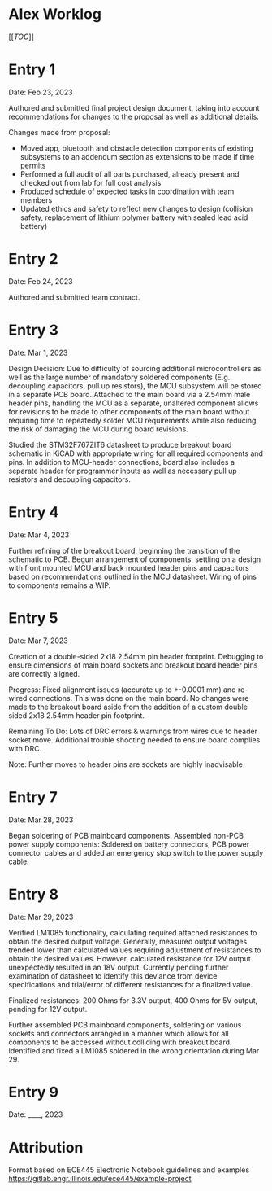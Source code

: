 # Alex Worklog

[[_TOC_]]

# Entry 1
Date: Feb 23, 2023

Authored and submitted final project design document, taking into account recommendations for changes to the proposal as well as additional details.

Changes made from proposal:
+ Moved app, bluetooth and obstacle detection components of existing subsystems to an addendum section as extensions to be made if time permits
+ Performed a full audit of all parts purchased, already present and checked out from lab for full cost analysis
+ Produced schedule of expected tasks in coordination with team members
+ Updated ethics and safety to reflect new changes to design (collision safety, replacement of lithium polymer battery with sealed lead acid battery)  

# Entry 2
Date: Feb 24, 2023 

Authored and submitted team contract.

# Entry 3
Date: Mar 1, 2023 

Design Decision: Due to difficulty of sourcing additional microcontrollers as well as the large number of mandatory soldered components (E.g. decoupling capacitors, pull up resistors), the MCU subsystem will be stored in a separate PCB board. Attached to the main board via a 2.54mm male header pins, handling the MCU as a separate, unaltered component allows for revisions to be made to other components of the main board without requiring time to repeatedly solder MCU requirements while also reducing the risk of damaging the MCU during board revisions.


Studied the STM32F767ZIT6 datasheet to produce breakout board schematic in KiCAD with appropriate wiring for all required components and pins. In addition to MCU-header connections, board also includes a separate header for programmer inputs as well as necessary pull up resistors and decoupling capacitors.

# Entry 4
Date: Mar 4, 2023 

Further refining of the breakout board, beginning the transition of the schematic to PCB. Begun arrangement of components, settling on a design with front mounted MCU and back mounted header pins and capacitors based on recommendations outlined in the MCU datasheet. Wiring of pins to components remains a WIP.

# Entry 5
Date: Mar 7, 2023 

Creation of a double-sided 2x18 2.54mm pin header footprint. Debugging to ensure dimensions of main board sockets and breakout board header pins are correctly aligned.

Progress: Fixed alignment issues (accurate up to +-0.0001 mm) and re-wired connections. This was done on the main board. No changes were made to the breakout board aside from the addition of a custom double sided 2x18 2.54mm header pin footprint. 

Remaining To Do: Lots of DRC errors & warnings from wires due to header socket move. Additional trouble shooting needed to ensure board complies with DRC. 

Note: Further moves to header pins are sockets are highly inadvisable 

# Entry 7
Date: Mar 28, 2023

Began soldering of PCB mainboard components. Assembled non-PCB power supply components: Soldered on battery connectors, PCB power connector cables and added an emergency stop switch to the power supply cable.

# Entry 8
Date: Mar 29, 2023

Verified LM1085 functionality, calculating required attached resistances to obtain the desired output voltage. Generally, measured output voltages trended lower than calculated values requiring adjustment of resistances to obtain the desired values. However, calculated resistance for 12V output unexpectedly resulted in an 18V output. Currently pending further examination of datasheet to identify this deviance from device specifications and trial/error of different resistances for a finalized value.

Finalized resistances: 200 Ohms for 3.3V output, 400 Ohms for 5V output, pending for 12V output.

Further assembled PCB mainboard components, soldering on various sockets and connectors arranged in a manner which allows for all components to be accessed without colliding with breakout board. Identified and fixed a LM1085 soldered in the wrong orientation during Mar 29.


# Entry 9
Date: ____, 2023


# Attribution
Format based on ECE445 Electronic Notebook guidelines and examples
https://gitlab.engr.illinois.edu/ece445/example-project
